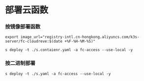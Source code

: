 # 部署云函数

### 按镜像部署函数

```
export image_url="registry-intl.cn-hongkong.aliyuncs.com/k3s-server/fc-cloudreve:$(date +%F-%H-%M-%S)"

s deploy -t ./s.contaienr.yaml -a fc-access --use-local -y

```

### 按二进制部署

```
s deploy -t ./s.yaml -a fc-access --use-local -y
```
